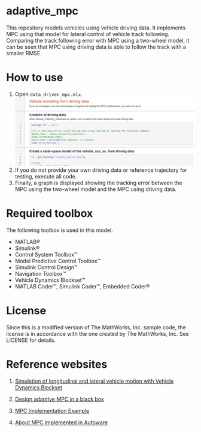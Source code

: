 # adaptive_mpc

This repository models vehicles using vehicle driving data. It implements MPC using that model for lateral control of vehicle track following.
Comparing the track following error with MPC using a two-wheel model, it can be seen that MPC using driving data is able to follow the track with a smaller RMSE.

# How to use

1. Open `data_driven_mpc.mlx`.
![Test Image 2](image/live_editior.png)
2. If you do not provide your own driving data or reference trajectory for testing, execute all code.
3. Finally, a graph is displayed showing the tracking error between the MPC using the two-wheel model and the MPC using driving data.


# Required toolbox

The following toolbox is used in this model.
   -  MATLAB® 
   -  Simulink® 
   -  Control System Toolbox™ 
   -  Model Predictive Control Toolbox™ 
   -  Simulink Control Design™ 
   -  Navigation Toolbox™ 
   -  Vehicle Dynamics Blockset™ 
   -  MATLAB Coder™, Simulink Coder™, Embedded Coder® 

# License

Since this is a modified version of The MathWorks, Inc. sample code, the license is in accordance with the one created by The MathWorks, Inc. See LICENSE for details.

# Reference websites

1. [Simulation of longitudinal and lateral vehicle motion with Vehicle Dynamics Blockset](https://jp.mathworks.com/videos/simulating-longitudinal-and-lateral-vehicle-dyanamics-1664547380990.html)
2. [Design adaptive MPC in a black box](https://www.youtube.com/watch?v=XP3lHpqBG9M&list=PLPQVx3HzGQWKnCOSnOxFfR5231Hesd)

3. [MPC Implementation Example](https://jp.mathworks.com/matlabcentral/fileexchange/77879-mpc-implementation-example)

4. [About MPC implemented in Autoware](https://autowarefoundation.github.io/autoware.universe/main/control/mpc_lateral_controller/model_predictive_control_algorithm/)

